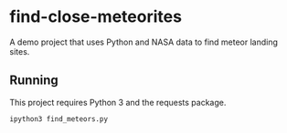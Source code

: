 # find-close-meteorites
A demo project that uses Python and NASA data to find meteor landing sites.

## Running

This project requires Python 3 and the requests package.

`ipython3 find_meteors.py`

